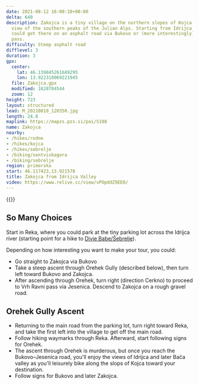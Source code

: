```yaml
---
date: 2021-08-12 16:09:10+00:00
delta: 640
description: Zakojca is a tiny village on the northern slopes of Kojca with a beautiful
  view of the southern peaks of the Julian Alps. Starting from Idrijca valley, you
  could get there on an asphalt road via Bukovo or (more interestingly) via Vrh Ravni
  pass.
difficulty: Steep asphalt road
difflevel: 3
duration: 3
gpx:
  center:
    lat: 46.139845261689295
    lon: 13.922310069221945
  file: Zakojca.gpx
  modified: 1628784544
  zoom: 12
height: 723
layout: structured
lead: M_20210810_120350.jpg
length: 24.8
maplink: https://mapzs.pzs.si/poi/5108
name: Zakojca
nearby:
- /hikes/rodne
- /hikes/kojca
- /hikes/sebrelje
- /biking/sentviskagora
- /biking/sebrelje
region: primorska
start: 46.117423,13.921578
title: Zakojca from Idrijca Valley
video: https://www.relive.cc/view/vPOpddZ9EEO/
---
```

{{<hike-details description="yes">}}

## So Many Choices

Start in Reka, where you could park at the tiny parking lot across the Idrijca river (starting point for a hike to [Divje Babe/Šebrelje](../../hikes/sebrelje/)).

Depending on how interesting you want to make your tour, you could:

* Go straight to Zakojca via Bukovo
* Take a steep ascent through Orehek Gully (described below), then turn left toward Bukovo and Zakojca.
* After ascending through Orehek, turn right (direction Cerkno) to proceed to Vrh Ravni pass via Jesenica. Descend to Zakojca on a rough gravel road.

## Orehek Gully Ascent

* Returning to the main road from the parking lot, turn right toward Reka, and take the first left into the village to get off the main road.
* Follow hiking waymarks through Reka. Afterward, start following signs for Orehek.
* The ascent through Orehek is murderous, but once you reach the Bukovo–Jesenica road, you'll enjoy the views of Idrijca and later Bača valley as you'll leisurely bike along the slops of Kojca toward your destination.
* Follow signs for Bukovo and later Zakojca.
